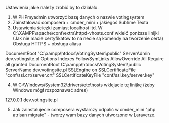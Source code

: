 Ustawienia jakie należy zrobić by to działało.

1. W PHPmyadmin utworzyć bazę danych o nazwie votingsystem
2. Zainstalować composera + cmder_mini + jakiegoś Sublime Texta
3. Ustawienia ścieżki zamiast localhost itd.
W C:\XAMPP\apache\conf\extra\httpd-vhosts.conf wkleić ponższe linijki
(Jak nie macie certyfikatów to na necie są komendy na tworzenie certa)
Obsługa HTTPS + obsługa aliasu

<VirtualHost dev.votingsite.pl:80>
  DocumentRoot "C:\xampp\htdocs\VotingSystem\public"
  ServerAdmin dev.votingsite.pl
  <Directory "C:\xampp\htdocs\VotingSystem">
        Options Indexes FollowSymLinks
        AllowOverride All
        Require all granted
  </Directory>
</VirtualHost>

<VirtualHost dev.votingsite.pl:443>
    DocumentRoot C:\xampp\htdocs\VotingSystem\public
    ServerName dev.votingsite.pl
    SSLEngine on
    SSLCertificateFile "conf/ssl.crt/server.crt"
    SSLCertificateKeyFile "conf/ssl.key/server.key"
</VirtualHost>

4. W C:\Windows\System32\drivers\etc\hosts wklejacie tę linijkę (żeby Windows mógł rozpoznawać adres)

127.0.0.1 	dev.votingsite.pl

5. Jak zainstalujecie composera wystarczy odpalić w cmder_mini "php atrisan migrate" - tworzy wam bazy danych utworzone w Laraverze.

